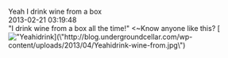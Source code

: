 Yeah I drink wine from a box<br/>2013-02-21 03:19:48<br/>\"I drink wine from a box all the time!\" <~Know anyone like this? [![\"Yeahidrink](\"http://blog.undergroundcellar.com/wp-content/uploads/2013/04/Yeahidrink-wine-from.jpg\")](\"http://blog.undergroundcellar.com/wp-content/uploads/2013/04/Yeahidrink-wine-from.jpg\")